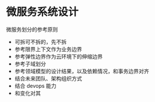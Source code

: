 微服务系统设计
===

微服务划分的参考原则

- 可拆可不拆的，先不拆
- 参考限界上下文作为业务边界
- 参考弹性边界作为云环境下的伸缩边界
- 参考子域划分
- 参考领域模型的设计结果，以及依赖情况，和事务边界对齐
- 结合未来团队、架构组织方式
- 结合 devops 能力
- 和变化对其



